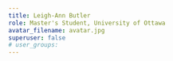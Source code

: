 ```yaml
---
title: Leigh-Ann Butler
role: Master's Student, University of Ottawa
avatar_filename: avatar.jpg
superuser: false
# user_groups: 
---
```

